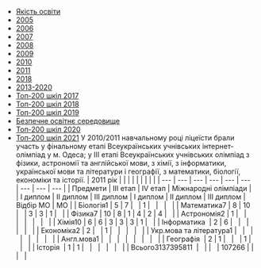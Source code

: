 
- [Якість освіти](/якість-освіти/)
- [2005](/якість-освіти/2005/)
- [2006](/якість-освіти/2006/)
- [2007](/якість-освіти/2007/)
- [2008](/якість-освіти/2008/)
- [2009](/якість-освіти/2009/)
- [2010](/якість-освіти/2010/)
- [2011](/якість-освіти/2011/)
- [2018](/якість-освіти/2018/)
- [2013-2020](/якість-освіти/2013-2020/)
- [Топ-200 шкіл 2017](/якість-освіти/топ-200-шкіл-2017/)
- [Топ-200 шкіл 2018](/якість-освіти/топ-200-шкіл-2018/)
- [Топ-200 шкіл 2019](/якість-освіти/топ-200-шкіл-2019/)
- [Безпечне освітнє середовище](/якість-освіти/безпечне-освітнє-середовище/)
- [Топ-200 шкіл 2020](/якість-освіти/топ-200-шкіл-2020/)
- [Топ-200 шкіл 2021](/якість-освіти/топ-200-шкіл-2021/)
У 2010/2011 навчальному році ліцеїсти брали участь у фінальному етапі Всеукраїнських учнівських інтернет-олімпіад у м. Одеса; у ІІІ етапі Всеукраїнських учнівських олімпіад з фізики, астрономії та англійської мови, з хімії, з інформатики, української мови та літератури і географії, з математики, біології, економіки та історії.
|        2011 рік         |           |  |  |  |  |  |  |  |
| --- | --- | --- | --- | --- | --- | --- | --- | --- |
|        Предмети         | III етап  | IV етап | Міжнародні олімпіади |
|        I диплом         | II диплом | III диплом | I диплом | II диплом | III диплом | Відбір МО | МО |
|        Біологія1        |     5     | 7 |   | 1 |   |   |   |
|       Математика7       |     8     | 10 |   | 3 | 3 | 1 |   |
|         Фізика7         |    10     | 8 | 1 | 4 | 2 | 4 |   |
|       Астрономія2       |     1     |   |   |   |   |   |   |
|         Хімія10         |     6     | 6 | 3 | 3 | 3 | 1 |   |
|      Інформатика        |     2     | 6 |   |   |   |   |   |
|       Економіка2        |     2     |   | 1 |   |   |   |   |
| Укр.мова та література1 |           |   |   |   |   |   |   |
|       Англ.мова1        |           |   |   |   |   |   |   |
|       Географія         |     2     | 1 |   |   | 1 |   |   |
|        Історія          |     1     | 1 |   |   |   |   |   |
|    Всього3137395811     |           |
|                         |  107266   |  |  |   |
       